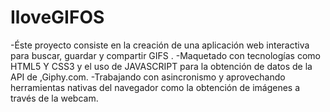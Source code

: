 # IloveGIFOS
-Éste proyecto consiste en la creación de una aplicación web interactiva para buscar, guardar y compartir GIFS .
-Maquetado con tecnologías como HTML5 Y CSS3 y el uso de JAVASCRIPT para la obtención de datos de la API de ,Giphy.com. 
-Trabajando con asincronismo y aprovechando herramientas nativas del navegador como la obtención de imágenes a través de la webcam.
